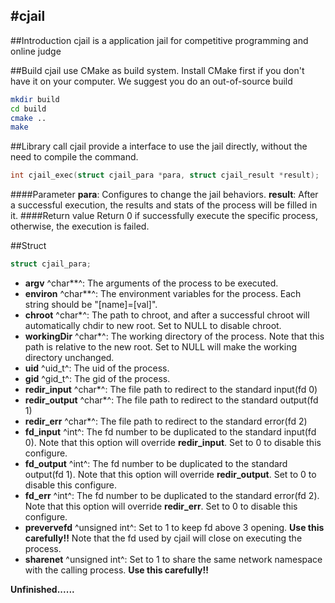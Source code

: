 #cjail
---
##Introduction
cjail is a application jail for competitive programming and online judge

##Build
cjail use CMake as build system. Install CMake first if you don't have it on your computer.
We suggest you do an out-of-source build
```bash
mkdir build
cd build
cmake ..
make
```

##Library call
cjail provide a interface to use the jail directly, without the need to compile the command.
```c
int cjail_exec(struct cjail_para *para, struct cjail_result *result);
```
####Parameter
**para**: Configures to change the jail behaviors.
**result**: After a successful execution, the results and stats of the process will be filled in it.
####Return value
Return 0 if successfully execute the specific process, otherwise, the execution is failed.

##Struct
```c
struct cjail_para;
```
- **argv** ^char**^: The arguments of the process to be executed.
- **environ** ^char**^: The environment variables for the process. Each string should be "[name]=[val]".
- **chroot** ^char*^: The path to chroot, and after a successful chroot will automatically chdir to new root. Set to NULL to disable chroot.
- **workingDir** ^char*^: The working directory of the process. Note that this path is relative to the new root.
Set to NULL will make the working directory unchanged.
- **uid** ^uid_t^: The uid of the process. 
- **gid** ^gid_t^: The gid of the process. 
- **redir_input** ^char*^: The file path to redirect to the standard input(fd 0)
- **redir_output** ^char*^: The file path to redirect to the standard output(fd 1)
- **redir_err** ^char*^: The file path to redirect to the standard error(fd 2)
- **fd_input** ^int^: The fd number to be duplicated to the standard input(fd 0). Note that this option will override **redir_input**. Set to 0 to disable this configure.
- **fd_output** ^int^: The fd number to be duplicated to the standard output(fd 1). Note that this option will override **redir_output**. Set to 0 to disable this configure.
- **fd_err** ^int^: The fd number to be duplicated to the standard error(fd 2). Note that this option will override **redir_err**. Set to 0 to disable this configure.
- **prevervefd** ^unsigned int^: Set to 1 to keep fd above 3 opening. **Use this carefully!!** Note that the fd used by cjail will close on executing the process.
- **sharenet** ^unsigned int^: Set to 1 to share the same network namespace with the calling process. **Use this carefully!!**


**Unfinished......**
